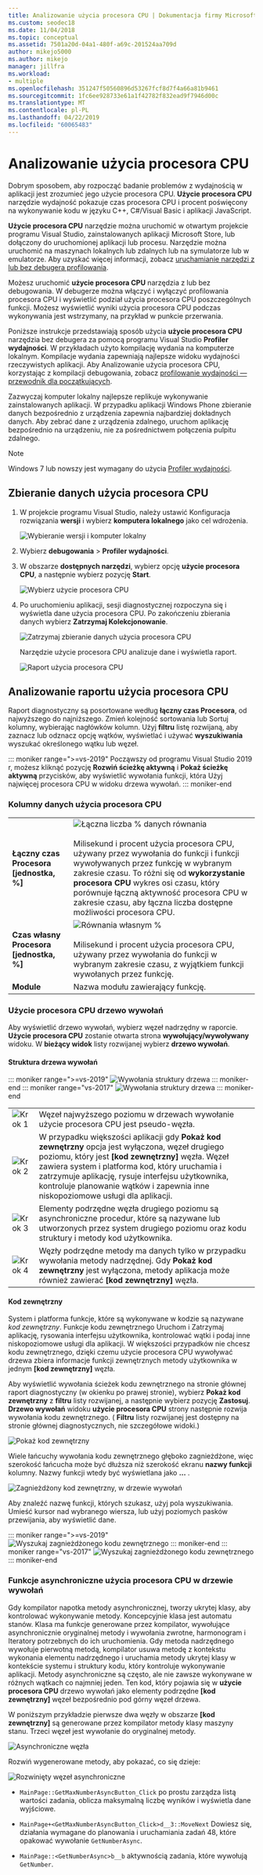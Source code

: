 ```yaml
---
title: Analizowanie użycia procesora CPU | Dokumentacja firmy Microsoft
ms.custom: seodec18
ms.date: 11/04/2018
ms.topic: conceptual
ms.assetid: 7501a20d-04a1-480f-a69c-201524aa709d
author: mikejo5000
ms.author: mikejo
manager: jillfra
ms.workload:
- multiple
ms.openlocfilehash: 351247f50560896d53267fcf8d7f4a66a81b9461
ms.sourcegitcommit: 1fc6ee928733e61a1f42782f832ead9f7946d00c
ms.translationtype: MT
ms.contentlocale: pl-PL
ms.lasthandoff: 04/22/2019
ms.locfileid: "60065483"
---
```

# <a name="analyze-cpu-usage"></a>Analizowanie użycia procesora CPU

Dobrym sposobem, aby rozpocząć badanie problemów z wydajnością w aplikacji jest zrozumieć jego użycie procesora CPU. **Użycie procesora CPU** narzędzie wydajność pokazuje czas procesora CPU i procent poświęcony na wykonywanie kodu w języku C++, C#/Visual Basic i aplikacji JavaScript.

**Użycie procesora CPU** narzędzie można uruchomić w otwartym projekcie programu Visual Studio, zainstalowanych aplikacji Microsoft Store, lub dołączony do uruchomionej aplikacji lub procesu. Narzędzie można uruchomić na maszynach lokalnych lub zdalnych lub na symulatorze lub w emulatorze. Aby uzyskać więcej informacji, zobacz [uruchamianie narzędzi z lub bez debugera profilowania](../profiling/running-profiling-tools-with-or-without-the-debugger.md).

Możesz uruchomić **użycie procesora CPU** narzędzia z lub bez debugowania. W debugerze można włączyć i wyłączyć profilowania procesora CPU i wyświetlić podział użycia procesora CPU poszczególnych funkcji. Możesz wyświetlić wyniki użycia procesora CPU podczas wykonywania jest wstrzymany, na przykład w punkcie przerwania.

Poniższe instrukcje przedstawiają sposób użycia **użycie procesora CPU** narzędzia bez debugera za pomocą programu Visual Studio **Profiler wydajności**. W przykładach użyto kompilację wydania na komputerze lokalnym. Kompilacje wydania zapewniają najlepsze widoku wydajności rzeczywistych aplikacji. Aby Analizowanie użycia procesora CPU, korzystając z kompilacji debugowania, zobacz [profilowanie wydajności — przewodnik dla początkujących](../profiling/beginners-guide-to-performance-profiling.md).

Zazwyczaj komputer lokalny najlepsze replikuje wykonywanie zainstalowanych aplikacji. W przypadku aplikacji Windows Phone zbieranie danych bezpośrednio z urządzenia zapewnia najbardziej dokładnych danych. Aby zebrać dane z urządzenia zdalnego, uruchom aplikację bezpośrednio na urządzeniu, nie za pośrednictwem połączenia pulpitu zdalnego.

>[!NOTE]
>Windows 7 lub nowszy jest wymagany do użycia [Profiler wydajności](../profiling/profiling-feature-tour.md).

## <a name="collect-cpu-usage-data"></a>Zbieranie danych użycia procesora CPU

1. W projekcie programu Visual Studio, należy ustawić Konfiguracja rozwiązania **wersji** i wybierz **komputera lokalnego** jako cel wdrożenia.

    ![Wybieranie wersji i komputer lokalny](../profiling/media/cpuuse_selectreleaselocalmachine.png "wybierz wersji i komputer lokalny")

1. Wybierz **debugowania** > **Profiler wydajności**.

1. W obszarze **dostępnych narzędzi**, wybierz opcję **użycie procesora CPU**, a następnie wybierz pozycję **Start**.

    ![Wybierz użycie procesora CPU](../profiling/media/cpuuse_lib_choosecpuusage.png "wybierz użycie procesora CPU")

4. Po uruchomieniu aplikacji, sesji diagnostycznej rozpoczyna się i wyświetla dane użycia procesora CPU. Po zakończeniu zbierania danych wybierz **Zatrzymaj Kolekcjonowanie**.

   ![Zatrzymaj zbieranie danych użycia procesora CPU](../profiling/media/cpu_use_wt_stopcollection.png "zbierania danych użycia procesora CPU Stop")

   Narzędzie użycie procesora CPU analizuje dane i wyświetla raport.

   ![Raport użycia procesora CPU](../profiling/media/cpu_use_wt_report.png "raport użycia procesora CPU")

## <a name="analyze-the-cpu-usage-report"></a>Analizowanie raportu użycia procesora CPU

Raport diagnostyczny są posortowane według **łączny czas Procesora**, od najwyższego do najniższego. Zmień kolejność sortowania lub Sortuj kolumny, wybierając nagłówków kolumn. Użyj **filtru** listę rozwijaną, aby zaznacz lub odznacz opcję wątków, wyświetlać i używać **wyszukiwania** wyszukać określonego wątku lub węzeł.

::: moniker range=">=vs-2019"
Począwszy od programu Visual Studio 2019 r, możesz kliknąć pozycję **Rozwiń ścieżkę aktywną** i **Pokaż ścieżkę aktywną** przycisków, aby wyświetlić wywołania funkcji, która Użyj najwięcej procesora CPU w widoku drzewa wywołań.
::: moniker-end

### <a name="BKMK_Call_tree_data_columns"></a> Kolumny danych użycia procesora CPU

|||
|-|-|
|**Łączny czas Procesora [jednostka, %]**|![Łączna liczba % danych równania](../profiling/media/cpu_use_wt_totalpercentequation.png "CPU_USE_WT_TotalPercentEquation")<br /><br /> Milisekund i procent użycia procesora CPU, używany przez wywołania do funkcji i funkcji wywoływanych przez funkcję w wybranym zakresie czasu. To różni się od **wykorzystanie procesora CPU** wykres osi czasu, który porównuje łączną aktywność procesora CPU w zakresie czasu, aby łączna liczba dostępne możliwości procesora CPU.|
|**Czas własny Procesora [jednostka, %]**|![Równania własnym %](../profiling/media/cpu_use_wt_selflpercentequation.png "CPU_USE_WT_SelflPercentEquation")<br /><br /> Milisekund i procent użycia procesora CPU, używany przez wywołania do funkcji w wybranym zakresie czasu, z wyjątkiem funkcji wywołanych przez funkcję.|
|**Module**|Nazwa modułu zawierający funkcję.

### <a name="BKMK_The_CPU_Usage_call_tree"></a> Użycie procesora CPU drzewo wywołań

Aby wyświetlić drzewo wywołań, wybierz węzeł nadrzędny w raporcie. **Użycie procesora CPU** zostanie otwarta strona **wywołujący/wywoływany** widoku. W **bieżący widok** listy rozwijanej wybierz **drzewo wywołań**.

#### <a name="BKMK_Call_tree_structure"></a> Struktura drzewa wywołań

::: moniker range=">=vs-2019"
![Wywołania struktury drzewa](../profiling/media/vs-2019/cpu-use-wt-getmaxnumbercalltree-annotated.png "struktury drzewa wywołań")
::: moniker-end
::: moniker range="vs-2017"
![Wywołania struktury drzewa](../profiling/media/cpu_use_wt_getmaxnumbercalltree_annotated.png "struktury drzewa wywołań")
::: moniker-end

|||
|-|-|
|![Krok 1](../profiling/media/procguid_1.png "ProcGuid_1")|Węzeł najwyższego poziomu w drzewach wywołanie użycie procesora CPU jest pseudo-węzła.|
|![Krok 2](../profiling/media/procguid_2.png "ProcGuid_2")|W przypadku większości aplikacji gdy **Pokaż kod zewnętrzny** opcja jest wyłączona, węzeł drugiego poziomu, który jest **[kod zewnętrzny]** węzła. Węzeł zawiera system i platforma kod, który uruchamia i zatrzymuje aplikację, rysuje interfejsu użytkownika, kontroluje planowanie wątków i zapewnia inne niskopoziomowe usługi dla aplikacji.|
|![Krok 3](../profiling/media/procguid_3.png "ProcGuid_3")|Elementy podrzędne węzła drugiego poziomu są asynchroniczne procedur, które są nazywane lub utworzonych przez system drugiego poziomu oraz kodu struktury i metody kod użytkownika.|
|![Krok 4](../profiling/media/procguid_4.png "ProcGuid_4")|Węzły podrzędne metody ma danych tylko w przypadku wywołania metody nadrzędnej. Gdy **Pokaż kod zewnętrzny** jest wyłączona, metody aplikacja może również zawierać **[kod zewnętrzny]** węzła.|

#### <a name="BKMK_External_Code"></a> Kod zewnętrzny

System i platforma funkcje, które są wykonywane w kodzie są nazywane *kod zewnętrzny*. Funkcje kodu zewnętrznego Uruchom i Zatrzymaj aplikację, rysowania interfejsu użytkownika, kontrolować wątki i podaj inne niskopoziomowe usługi dla aplikacji. W większości przypadków nie chcesz kodu zewnętrznego, dzięki czemu użycie procesora CPU wywoływać drzewa zbiera informacje funkcji zewnętrznych metody użytkownika w jednym **[kod zewnętrzny]** węzła.

Aby wyświetlić wywołania ścieżek kodu zewnętrznego na stronie głównej raport diagnostyczny (w okienku po prawej stronie), wybierz **Pokaż kod zewnętrzny** z **filtru** listy rozwijanej, a następnie wybierz pozycję **Zastosuj**. **Drzewo wywołań** widoku **użycie procesora CPU** strony następnie rozwija wywołania kodu zewnętrznego. ( **Filtru** listy rozwijanej jest dostępny na stronie głównej diagnostycznych, nie szczegółowe widoki.)

![Pokaż kod zewnętrzny](../profiling/media/cpu_use_wt_filterview.png "Pokaż kod zewnętrzny")

Wiele łańcuchy wywołania kodu zewnętrznego głęboko zagnieżdżone, więc szerokość łańcucha może być dłuższa niż szerokość ekranu **nazwy funkcji** kolumny. Nazwy funkcji wtedy być wyświetlana jako **...** .

![Zagnieżdżony kod zewnętrzny, w drzewie wywołań](../profiling/media/cpu_use_wt_showexternalcodetoowide.png "zagnieżdżony kod zewnętrzny, w drzewie wywołań")

Aby znaleźć nazwę funkcji, których szukasz, użyj pola wyszukiwania. Umieść kursor nad wybranego wiersza, lub użyj poziomych pasków przewijania, aby wyświetlić dane.

::: moniker range=">=vs-2019"
![Wyszukaj zagnieżdżonego kodu zewnętrznego](../profiling/media/vs-2019/cpu-use-wt-showexternalcodetoowide-found.png "wyszukiwanie zagnieżdżonego kodu zewnętrznego")
::: moniker-end
::: moniker range="vs-2017"
![Wyszukaj zagnieżdżonego kodu zewnętrznego](../profiling/media/cpu_use_wt_showexternalcodetoowide_found.png "wyszukiwanie zagnieżdżonego kodu zewnętrznego")
::: moniker-end

### <a name="BKMK_Asynchronous_functions_in_the_CPU_Usage_call_tree"></a> Funkcje asynchroniczne użycia procesora CPU w drzewie wywołań

 Gdy kompilator napotka metody asynchronicznej, tworzy ukrytej klasy, aby kontrolować wykonywanie metody. Koncepcyjnie klasa jest automatu stanów. Klasa ma funkcje generowane przez kompilator, wywołujące asynchronicznie oryginalnej metody i wywołania zwrotne, harmonogram i Iteratory potrzebnych do ich uruchomienia. Gdy metoda nadrzędnego wywołuje pierwotną metodą, kompilator usuwa metodę z kontekstu wykonania elementu nadrzędnego i uruchamia metody ukrytej klasy w kontekście systemu i struktury kodu, który kontroluje wykonywanie aplikacji. Metody asynchroniczne są często, ale nie zawsze wykonywane w różnych wątkach co najmniej jeden. Ten kod, który pojawia się w **użycie procesora CPU** drzewo wywołań jako elementy podrzędne **[kod zewnętrzny]** węzeł bezpośrednio pod górny węzeł drzewa.

W poniższym przykładzie pierwsze dwa węzły w obszarze **[kod zewnętrzny]** są generowane przez kompilator metody klasy maszyny stanu. Trzeci węzeł jest wywołanie do oryginalnej metody.

![Asynchroniczne węzła](media/cpu_use_wt_getmaxnumberasync_selected.png "asynchronicznego węzła")

Rozwiń wygenerowane metody, aby pokazać, co się dzieje:

![Rozwinięty węzeł asynchroniczne](media/cpu_use_wt_getmaxnumberasync_expandedcalltree.png "rozwinięte asynchronicznego węzła")

- `MainPage::GetMaxNumberAsyncButton_Click` po prostu zarządza listą wartości zadania, oblicza maksymalną liczbę wyników i wyświetla dane wyjściowe.

- `MainPage+<GetMaxNumberAsyncButton_Click>d__3::MoveNext` Dowiesz się, działania wymagane do planowania i uruchamiania zadań 48, które opakować wywołanie `GetNumberAsync`.

- `MainPage::<GetNumberAsync>b__b` aktywnością zadania, które wywołują `GetNumber`.
